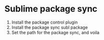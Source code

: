 # Sublime package sync

1. Install the package control plugin
2. Install the package sync subl package
3. Set the path for the package sync, and voila
